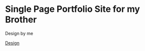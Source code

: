 <h1>Single Page Portfolio Site for my Brother</h1>
<p>Design by me</p>
<a href="https://connorocampo.github.io/website/static/DesignCharles-ce4541de4767562dcac592ce874099f8.svg" target="_blank">Design</a>
